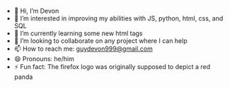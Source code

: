 - 👋 Hi, I’m Devon
- 👀 I’m interested in improving my abilities with JS, python, html, css, and SQL
- 🌱 I’m currently learning some new html tags
- 💞️ I’m looking to collaborate on any project where I can help
- 📫 How to reach me: guydevon999@gmail.com
- 😄 Pronouns: he/him
- ⚡ Fun fact: The firefox logo was originally supposed to depict a red panda

<!---
guydevon999/guydevon999 is a ✨ special ✨ repository because its `README.md` (this file) appears on your GitHub profile.
You can click the Preview link to take a look at your changes.
--->
